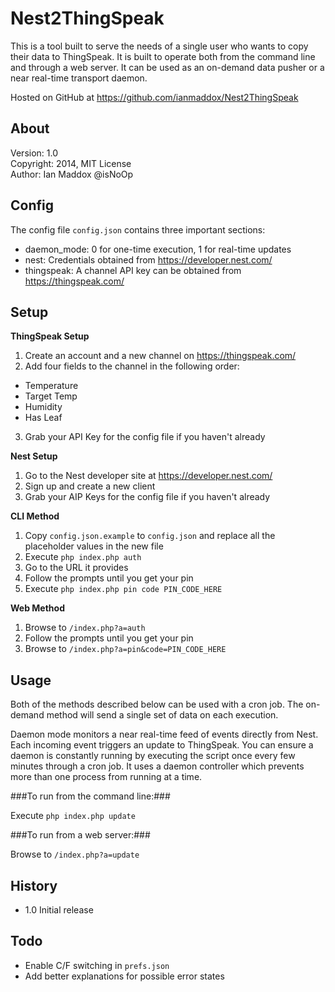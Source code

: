 # Nest2ThingSpeak

This is a tool built to serve the needs of a single user who wants to copy their data to ThingSpeak. It is built to operate both from the command line and through a web server. It can be used as an on-demand data pusher or a near real-time transport daemon.

Hosted on GitHub at https://github.com/ianmaddox/Nest2ThingSpeak

## About
Version: 1.0<br/>
Copyright: 2014, MIT License<br/>
Author: Ian Maddox @isNoOp<br/>

## Config
The config file `config.json` contains three important sections:
* daemon_mode: 0 for one-time execution, 1 for real-time updates
* nest: Credentials obtained from https://developer.nest.com/
* thingspeak: A channel API key can be obtained from https://thingspeak.com/

## Setup
**ThingSpeak Setup**

1. Create an account and a new channel on https://thingspeak.com/
2. Add four fields to the channel in the following order:
 * Temperature
 * Target Temp
 * Humidity
 * Has Leaf
3. Grab your API Key for the config file if you haven't already

**Nest Setup**

1. Go to the Nest developer site at https://developer.nest.com/
2. Sign up and create a new client
3. Grab your AIP Keys for the config file if you haven't already

**CLI Method**

1. Copy `config.json.example` to `config.json` and replace all the placeholder values in the new file
2. Execute `php index.php auth`
3. Go to the URL it provides
4. Follow the prompts until you get your pin
5. Execute `php index.php pin code PIN_CODE_HERE`

**Web Method**

1. Browse to `/index.php?a=auth`
2. Follow the prompts until you get your pin
3. Browse to `/index.php?a=pin&code=PIN_CODE_HERE`

## Usage
Both of the methods described below can be used with a cron job. The on-demand method will send a single set of data on each execution.

Daemon mode monitors a near real-time feed of events directly from Nest. Each incoming event triggers an update to ThingSpeak. You can ensure a daemon is constantly running by executing the script once every few minutes through a cron job. It uses a daemon controller which prevents more than one process from running at a time.

###To run from the command line:###

Execute `php index.php update`

###To run from a web server:###

Browse to `/index.php?a=update`

## History
* 1.0 Initial release

## Todo
* Enable C/F switching in `prefs.json`
* Add better explanations for possible error states
